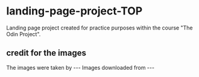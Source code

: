 # landing-page-project-TOP

Landing page project created for practice purposes within the course "The Odin Project".

## credit for the images

The images were taken by ---
Images downloaded from ---
